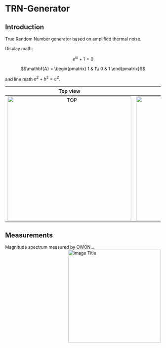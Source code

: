 # TRN-Generator

## Introduction
True Random Number generator based on amplified thermal noise.

Display math:

```math
e^{i\pi} + 1 = 0
```

```math
\mathbf{A} = \begin{pmatrix}
1 & 1\\
0 & 1
\end{pmatrix}
```

and line math $`a^2 + b^2 = c^2`$.

Top view           |  Bottom view
:-------------------------:|:-------------------------:
<img src="https://drive.google.com/uc?export=view&id=13Vyqv_aGqLThN_RuAk9eDzAqz0dn7TaK" width=400 title="TOP">  |  <img src="https://drive.google.com/uc?export=view&id=13ThY_g2d9BxIqWg94jJebIAmiCJmlm3c" width=400 title="BOTTOM">

## Measurements
Magnitude spectrum measured by OWON...
<img src="https://drive.google.com/uc?export=view&id=15Biexxwm-6txojOZyN4R7M9b6BPBS8EX" width=300 align=right  title="image Title">

<!---
![image](https://drive.google.com/uc?export=view&id=13Kc26w20WehUby2Woa2oCrK1Yk4WDjpU)


Top view
<img src="https://drive.google.com/uc?export=view&id=13Vyqv_aGqLThN_RuAk9eDzAqz0dn7TaK" width=400 align=center title="TOP">
--->

<!---
Bottom view
<img src="https://drive.google.com/uc?export=view&id=13ThY_g2d9BxIqWg94jJebIAmiCJmlm3c" width=300 align=left>

<img src="https://drive.google.com/uc?export=view&id=13Vyqv_aGqLThN_RuAk9eDzAqz0dn7TaK" width=200 title="TOP">
<img src="https://drive.google.com/uc?export=view&id=13ThY_g2d9BxIqWg94jJebIAmiCJmlm3c" width=200 title="BOTTOM">

Spectrum magnitude
<img src="https://drive.google.com/uc?export=view&id=15Biexxwm-6txojOZyN4R7M9b6BPBS8EX" width=300 align=right  title="image Title">
--->


<!---
Top
https://drive.google.com/file/d/13Vyqv_aGqLThN_RuAk9eDzAqz0dn7TaK/view?usp=sharing

Bottom
https://drive.google.com/file/d/13ThY_g2d9BxIqWg94jJebIAmiCJmlm3c/view?usp=sharing

Spectrum magnitude
https://drive.google.com/file/d/15Biexxwm-6txojOZyN4R7M9b6BPBS8EX/view?usp=sharing

How-to link google drive images to Github markdown files:
https://stackoverflow.com/questions/55803682/add-google-drive-images-to-readme-md-on-github

Markdown tutorial:
https://www.w3schools.io/file/markdown-images/

xhub - google chrome extension for typing LaTeX equations directly into markdown files:
https://github.com/nschloe/xhub

--->
